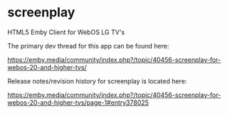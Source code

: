 # screenplay
HTML5 Emby Client for WebOS LG TV's

The primary dev thread for this app can be found here:

https://emby.media/community/index.php?/topic/40456-screenplay-for-webos-20-and-higher-tvs/

Release notes/revision history for screenplay is located here:

https://emby.media/community/index.php?/topic/40456-screenplay-for-webos-20-and-higher-tvs/page-1#entry378025

